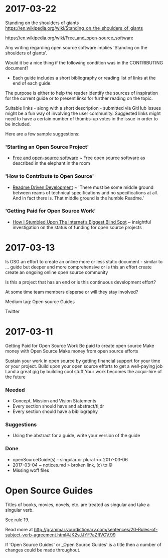 


# 2017-03-22

Standing on the shoulders of giants
https://en.wikipedia.org/wiki/Standing_on_the_shoulders_of_giants

https://en.wikipedia.org/wiki/Free_and_open-source_software


Any writing regarding open source software implies 'Standing on the shoulders of giants'.

Would it be a nice thing if the following condition was in the CONTRIBUTING document?

* Each guide includes a short bibliography or reading list of links at the end of each guide.

The purpose is either to help the reader identify the sources of inspiration for the current guide or to present links for further reading on the topic.

Suitable links - along with a short description - submitted via GitHub Issues might be a fun way of involving the user community. Suggested links might need to have a certain number of thumbs-up votes in the issue in order to be included.

Here are a few sample suggestions:

### 'Starting an Open Source Project'

* [Free and open-source software]( https://en.wikipedia.org/wiki/Free_and_open-source_software ) ~ Free open source software as described in the elephant in the room

### 'How to Contribute to Open Source'

* [Readme Driven Development]( http://tom.preston-werner.com/2010/08/23/readme-driven-development.html ) ~ 'There must be some middle ground between reams of technical specifications and no specifications at all. And in fact there is. That middle ground is the humble Readme.'

### 'Getting Paid for Open Source Work'

* [How I Stumbled Upon The Internet’s Biggest Blind Spot]( https://medium.com/@nayafia/how-i-stumbled-upon-the-internet-s-biggest-blind-spot-b9aa23618c58 ) ~  insightful investigation on the status of funding for open source projects







# 2017-03-13

Is OSG an effort to create an online more or less static document - similar to ... guide but deeper and more comprehensive or is this an effort create create an ongoing online open source community

Is this a project that has an end or is this continuous development effort?

At some time team members disperse or will they stay involved?

Medium tag: Open source Guides

Twitter

# 2017-03-11

Getting Paid for Open Source Work
Be paid to create open source
Make money with Open Source
Make money from open source efforts


Sustain your work in open source by getting financial support for your time or your project.
Build upon your open source efforts to get a well-paying job
Land a great gig by building cool stuff
Your work becomes the acqui-hire of the future


### Needed

* Concept, Mission and Vision Statements
* Every section should have and abstract/tl;dr
* Every section should have a bibliography


### Suggestions

* Using the abstract for a guide, write your version of the guide


### Done

* openSourceGuide(s) - singular or plural << 2017-03-06
* 2017-03-04 ~ notices.md > broken link, (c) to ©
* Missing woff files

# Open Source Guides


Titles of books, movies, novels, etc. are treated as singular and take a singular verb.

See rule 19.

Read more at http://grammar.yourdictionary.com/sentences/20-Rules-of-subject-verb-agreement.html#JK2vJJYF7aZfIVCV.99

If 'Open Source Guides' or _Open Source Guides' is a title then a number of changes could be made throughout.

